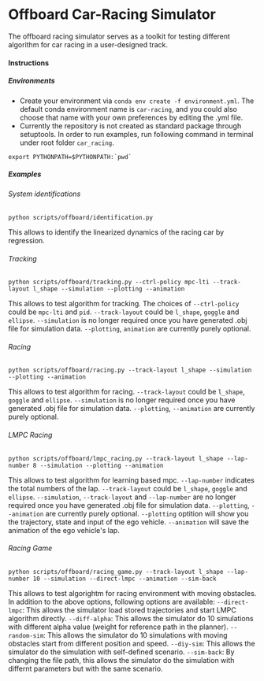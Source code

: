 #  Offboard Car-Racing Simulator
The offboard racing simulator serves as a toolkit for testing different algorithm for car racing in a user-designed track.

#### Instructions

##### Environments
* Create your environment via `conda env create -f environment.yml`. The default conda environment name is `car-racing`, and you could also choose that name with your own preferences by editing the .yml file.
* Currently the repository is not created as standard package through setuptools. In order to run examples, run following command in terminal under root folder `car_racing`.
```
export PYTHONPATH=$PYTHONPATH:`pwd`
```

##### Examples
###### System identifications
```
python scripts/offboard/identification.py
``` 
This allows to identify the linearized dynamics of the racing car by regression.
###### Tracking 
```
python scripts/offboard/tracking.py --ctrl-policy mpc-lti --track-layout l_shape --simulation --plotting --animation 
```
This allows to test algorithm for tracking. The choices of `--ctrl-policy` could be `mpc-lti` and `pid`. `--track-layout` could be `l_shape`, `goggle` and `ellipse`. `--simulation` is no longer required once you have generated .obj file for simulation data. `--plotting`, `animation` are currently purely optional.

###### Racing
```
python scripts/offboard/racing.py --track-layout l_shape --simulation --plotting --animation
```
This allows to test algorithm for racing. `--track-layout` could be `l_shape`, `goggle` and `ellipse`. `--simulation` is no longer required once you have generated .obj file for simulation data. `--plotting`, `--animation` are currently purely optional.

###### LMPC Racing
```
python scripts/offboard/lmpc_racing.py --track-layout l_shape --lap-number 8 --simulation --plotting --animation
```
This allows to test algorithm for learning based mpc. `--lap-number` indicates the total numbers of the lap. `--track-layout` could be `l_shape`, `goggle` and `ellipse`. `--simulation`, `--track-layout` and `--lap-number` are no longer required once you have generated .obj file for simulation data. `--plotting`, `--animation` are currently purely optional. `--plotting` optition will show you the trajectory, state and input of the ego vehicle. `--animation` will save the animation of the ego vehicle's lap.

###### Racing Game

```
python scripts/offboard/racing_game.py --track-layout l_shape --lap-number 10 --simulation --direct-lmpc --animation --sim-back
```
This allows to test algorightm for racing environment with moving obstacles. In addition to the above options, following options are available:
`--direct-lmpc`: This allows the simulator load stored trajectories and start LMPC algorithm directly.
`--diff-alpha`: This allows the simulator do 10 simulations with different alpha value (weight for reference path in the planner).
`--random-sim`: This allows the simulator do 10 simulations with moving obstacles start from different position and speed.
`--diy-sim`: This allows the simulator do the simulation with self-defined scenario.
`--sim-back`: By changing the file path, this allows the simulator do the simulation with differnt parameters but with the same scenario.
